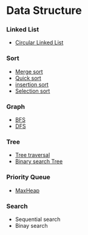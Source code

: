 <h1> Data Structure</h1>

<h3> Linked List </h3>

<ul>
  <li><a href="https://github.com/wjdrbs96/Data-Structure/tree/master/%EC%97%B0%EA%B2%B0%EB%A6%AC%EC%8A%A4%ED%8A%B8">Circular Linked List</a></li>
</ul>

<h3> Sort </h3>

<ul>
  <li><a href="https://github.com/wjdrbs96/Data-Structure/blob/master/%EC%A0%95%EB%A0%AC/MergeSort.java">Merge sort</a></li>
  <li><a href="https://github.com/wjdrbs96/Data-Structure/blob/master/%EC%A0%95%EB%A0%AC/QuickSort.java">Quick sort</a></li>
  <li><a href="https://github.com/wjdrbs96/Data-Structure/blob/master/%EC%A0%95%EB%A0%AC/insertionSort.java">insertion sort</a></li>
  <li><a href="https://github.com/wjdrbs96/Data-Structure/blob/master/%EC%A0%95%EB%A0%AC/SelectionSort.java">Selection sort</a></li>
</ul>

<h3> Graph </h3>

<ul>
  <li><a href="https://github.com/wjdrbs96/Data-Structure/tree/master/%EA%B7%B8%EB%9E%98%ED%94%84/BFS">BFS</a></li>
  <li><a href="https://github.com/wjdrbs96/Data-Structure/tree/master/%EA%B7%B8%EB%9E%98%ED%94%84/DFS">DFS</a></li>
</ul>

<h3> Tree </h3>

<ul>
  <li><a href="https://github.com/wjdrbs96/Data-Structure/tree/master/%ED%8A%B8%EB%A6%AC/Tree%20traversal">Tree traversal </a></li>
  <li><a href="https://github.com/wjdrbs96/Data-Structure/tree/master/%ED%8A%B8%EB%A6%AC/BST">Binary search Tree</a></li>
  
</ul>

<h3> Priority Queue </h3>

<ul>
  <li><a href="https://github.com/wjdrbs96/Data-Structure/tree/master/%EC%9A%B0%EC%84%A0%EC%88%9C%EC%9C%84%20%ED%81%90/Heap">MaxHeap</a></li>
</ul>

<h3> Search </h3>

<ul>
  <li> Sequential search </li>
  <li> Binay search </li>
</ul>
    
